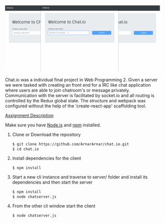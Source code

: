 ![Walkthrough](/Chat.io-walkthrough.gif?raw=true)

Chat.io was a individual final project in Web Programming 2. Given a server we were tasked with creating an front end for a IRC like chat application where users are able to join chatroom's or message privately. Communication with the server is facilitated by socket.io and all routing is controlled by the Redux global state. The structure and webpack was configured without the help of the 'create-react-app' scaffolding tool.

[Assignment Description](/Assignment-description-chatio.pdf)

Make sure you have [Node.js](https://nodejs.org/) and [npm](https://www.npmjs.com/) installed.

1. Clone or Download the repository

	```
	$ git clone https://github.com/ArnarArnar/chat.io.git
	$ cd chat.io
	```
2. Install dependencies for the client

	```
	$ npm install
	```

4. Start a new cli instance and traverse to server/ folder and install its dependencies and then start the server

	```
	$ npm install
	$ node chatserver.js
	```

5. From the other cli window start the client

	```
	$ node chatserver.js
	```